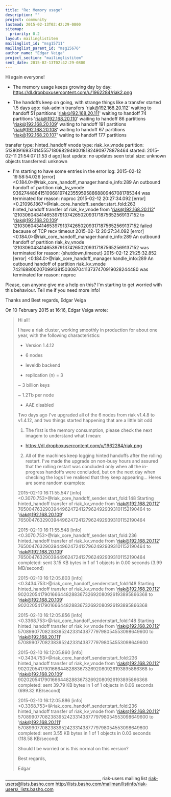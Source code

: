 ```yaml
---
title: "Re: Memory usage"
description: ""
project: community
lastmod: 2015-02-13T02:42:29-0800
sitemap:
  priority: 0.2
layout: mailinglistitem
mailinglist_id: "msg15711"
mailinglist_parent_id: "msg15676"
author_name: "Edgar Veiga"
project_section: "mailinglistitem"
sent_date: 2015-02-13T02:42:29-0800
---
```



Hi again everyone!

- The memory usage keeps growing day by day:
https://dl.dropboxusercontent.com/u/1962284/riak2.png

- The handoffs keep on going, with strange things like a transfer started
1.5 days ago:
riak-admin transfers
'riak@192.168.20.112' waiting to handoff 51 partitions
'riak@192.168.20.111' waiting to handoff 74 partitions
'riak@192.168.20.110' waiting to handoff 86 partitions
'riak@192.168.20.109' waiting to handoff 191 partitions
'riak@192.168.20.108' waiting to handoff 67 partitions
'riak@192.168.20.107' waiting to handoff 177 partitions

transfer type: hinted\_handoff
vnode type: riak\_kv\_vnode
partition: 51380916937414555718098294900181824909778878464
started: 2015-02-11 21:54:07 [1.53 d ago]
last update: no updates seen
total size: unknown
objects transferred: unknown

- I'm starting to have some entries in the error log:
2015-02-12 19:58:54.026 [error]
<0.184.0>@riak\_core\_handoff\_manager:handle\_info:289 An outbound handoff of
partition riak\_kv\_vnode 936274486415109681974235595958868809467081785344
was terminated for reason: noproc
2015-02-12 20:27:34.092 [error]
<0.21096.1867>@riak\_core\_handoff\_sender:start\_fold:263 hinted\_handoff
transfer of riak\_kv\_vnode from 'riak@192.168.20.112'
1210306043414653979137426502093171875652569137152 to 'riak@192.168.20.109'
1210306043414653979137426502093171875652569137152 failed because of TCP
recv timeout
2015-02-12 20:27:34.092 [error]
<0.184.0>@riak\_core\_handoff\_manager:handle\_info:289 An outbound handoff of
partition riak\_kv\_vnode 1210306043414653979137426502093171875652569137152
was terminated for reason: {shutdown,timeout}
2015-02-12 21:25:32.852 [error]
<0.184.0>@riak\_core\_handoff\_manager:handle\_info:289 An outbound handoff of
partition riak\_kv\_vnode 742168800207099138150308704113737470919028244480
was terminated for reason: noproc


Please, can anyone give me a help on this? I'm starting to get worried with
this behaviour. Tell me if you need more info!

Thanks and Best regards,
Edgar Veiga

On 10 February 2015 at 16:16, Edgar Veiga  wrote:

> Hi all!
>
> I have a riak cluster, working smoothly in production for about one year, 
> with the following characteristics:
>
> - Version 1.4.12
>
> - 6 nodes
>
> - leveldb backend
>
> - replication (n) = 3
>
> ~ 3 billion keys
>
> ~ 1.2Tb per node
>
> - AAE disabled
>
>
> Two days ago I've upgraded all of the 6 nodes from riak v1.4.8 to v1.4.12, 
> and two things started happening that are a little bit odd
>
> 1) The first is the memory consumption, please check the next imagem to 
> understand what I mean:
>
> - https://dl.dropboxusercontent.com/u/1962284/riak.png
>
> 2) All of the machines keep logging hinted handoffs after the rolling 
> restart. I've made the upgrade on non-busy hours and assured that the rolling 
> restart was concluded only when all the in-progress handoffs were concluded, 
> but on the next day when checking the logs I've realised that they keep 
> appearing... Heres are some random examples:
>
> 2015-02-10 16:11:55.547 [info] 
> <0.3070.753>@riak\_core\_handoff\_sender:start\_fold:148 Starting hinted\_handoff 
> transfer of riak\_kv\_vnode from 'riak@192.168.20.112' 
> 765004763290394496247241279624929393101152190464 to 'riak@192.168.20.109' 
> 765004763290394496247241279624929393101152190464
>
> 2015-02-10 16:11:55.548 [info] 
> <0.3070.753>@riak\_core\_handoff\_sender:start\_fold:236 hinted\_handoff transfer 
> of riak\_kv\_vnode from 'riak@192.168.20.112' 
> 765004763290394496247241279624929393101152190464 to 'riak@192.168.20.109' 
> 765004763290394496247241279624929393101152190464 completed: sent 3.15 KB 
> bytes in 1 of 1 objects in 0.00 seconds (3.99 MB/second)
>
> 2015-02-10 16:12:05.803 [info] 
> <0.3434.753>@riak\_core\_handoff\_sender:start\_fold:148 Starting hinted\_handoff 
> transfer of riak\_kv\_vnode from 'riak@192.168.20.112' 
> 902020541790166644828836732692080926193895866368 to 'riak@192.168.20.109' 
> 902020541790166644828836732692080926193895866368
>
> 2015-02-10 16:12:05.856 [info] 
> <0.3368.753>@riak\_core\_handoff\_sender:start\_fold:148 Starting hinted\_handoff 
> transfer of riak\_kv\_vnode from 'riak@192.168.20.112' 
> 570899077082383952423314387779798054553098649600 to 'riak@192.168.20.111' 
> 570899077082383952423314387779798054553098649600
>
> 2015-02-10 16:12:05.860 [info] 
> <0.3434.753>@riak\_core\_handoff\_sender:start\_fold:236 hinted\_handoff transfer 
> of riak\_kv\_vnode from 'riak@192.168.20.112' 
> 902020541790166644828836732692080926193895866368 to 'riak@192.168.20.109' 
> 902020541790166644828836732692080926193895866368 completed: sent 39.79 KB 
> bytes in 1 of 1 objects in 0.06 seconds (699.32 KB/second)
>
> 2015-02-10 16:12:05.886 [info] 
> <0.3368.753>@riak\_core\_handoff\_sender:start\_fold:236 hinted\_handoff transfer 
> of riak\_kv\_vnode from 'riak@192.168.20.112' 
> 570899077082383952423314387779798054553098649600 to 'riak@192.168.20.111' 
> 570899077082383952423314387779798054553098649600 completed: sent 3.55 KB 
> bytes in 1 of 1 objects in 0.03 seconds (118.58 KB/second)
>
>
> Should I be worried or is this normal on this version?
>
>
> Best regards,
>
> Edgar
>
>
\_\_\_\_\_\_\_\_\_\_\_\_\_\_\_\_\_\_\_\_\_\_\_\_\_\_\_\_\_\_\_\_\_\_\_\_\_\_\_\_\_\_\_\_\_\_\_
riak-users mailing list
riak-users@lists.basho.com
http://lists.basho.com/mailman/listinfo/riak-users\_lists.basho.com

